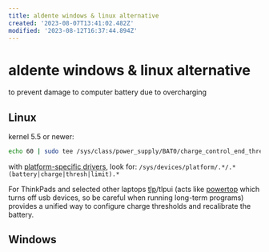 ```yaml
---
title: aldente windows & linux alternative
created: '2023-08-07T13:41:02.482Z'
modified: '2023-08-12T16:37:44.894Z'
---
```


# aldente windows & linux alternative

to prevent damage to computer battery due to overcharging

## Linux

kernel 5.5 or newer:

```bash
echo 60 | sudo tee /sys/class/power_supply/BAT0/charge_control_end_threshold
```

with [platform-specific drivers](https://unix.stackexchange.com/questions/48534/how-to-adjust-charging-thresholds-of-laptop-battery), look for: `/sys/devices/platform/.*/.*(battery|charge|thresh|limit).*`

For ThinkPads and selected other laptops [tlp](https://linrunner.de/tlp)/tlpui (acts like [powertop](https://01.org/powertop/) which turns off usb devices, so be careful when running long-term programs) provides a unified way
 to configure charge thresholds and recalibrate the battery.


## Windows
